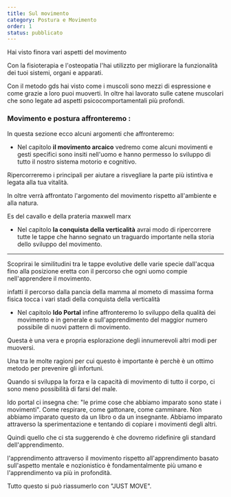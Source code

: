 ```yaml
---
title: Sul movimento
category: Postura e Movimento
order: 1
status: pubblicato
---
```



Hai visto finora vari aspetti del movimento 

Con la fisioterapia e l'osteopatia l'hai utilizzto per migliorare la funzionalità dei tuoi sistemi, organi e apparati.

Con il metodo gds hai visto come i muscoli sono mezzi di espressione e come grazie a loro puoi muoverti.
In oltre hai lavorato sulle catene muscolari che sono legate ad aspetti psicocomportamentali più profondi.


### Movimento e postura affronteremo :

In questa sezione ecco alcuni argomenti che affronteremo:



- Nel capitolo **il movimento arcaico** vedremo come alcuni movimenti e gesti specifici sono insiti nell'uomo e hanno permesso lo sviluppo di tutto il nostro sistema motorio e cognitivo.

Ripercorreremo i principali  per aiutare a risvegliare la parte più istintiva e legata alla tua vitalità.

In oltre verrà affrontato l'argomento del movimento rispetto all'ambiente e alla natura.

Es del cavallo e della prateria maxwell marx



- Nel capitolo **la conquista della verticalità** 
avrai modo di ripercorrere tutte le tappe 
che hanno segnato un traguardo importante 
nella storia dello sviluppo del movimento.

----

Scoprirai le similitudini tra 
le tappe evolutive delle varie specie 
dall'acqua fino alla posizione eretta 
con il percorso che ogni uomo compie 
nell'apprendere il movimento.


infatti il percorso dalla pancia della mamma al mometo di massima forma fisica tocca i vari stadi della conquista della verticalità



- Nel capitolo **Ido Portal** infine affronteremo lo sviluppo della qualità dei movimento e in generale e sull'apprendimento del maggior numero possibile di nuovi pattern di movimento.

Questa è una vera e propria esplorazione degli innumerevoli altri modi per muoversi.

Una tra le molte ragioni per cui questo è importante è perchè è un ottimo metodo per prevenire gli infortuni. 

Quando si sviluppa la forza e la capacità di movimento di tutto il corpo, ci sono meno possibilità di farsi del male.


Ido portal ci insegna che: "le prime cose che abbiamo imparato sono state i movimenti". Come respirare, come gattonare, come camminare. Non abbiamo imparato questo da un libro o da un insegnante. Abbiamo imparato attraverso la sperimentazione e tentando di copiare i movimenti degli altri. 

Quindi quello che ci sta suggerendo è che dovremo ridefinire gli standard dell'apprendimento.

l'apprendimento 
attraverso il movimento rispetto all'apprendimento basato sull'aspetto mentale e nozionistico
è fondamentalmente più umano e l'apprendimento va più in profondità.

Tutto questo si può riassumerlo con "JUST MOVE". 